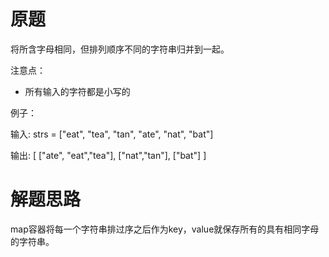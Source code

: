 # 原题
将所含字母相同，但排列顺序不同的字符串归并到一起。

注意点：

  - 所有输入的字符都是小写的
  

例子：

输入: strs = ["eat", "tea", "tan", "ate", "nat", "bat"]

输出: [ ["ate", "eat","tea"], ["nat","tan"], ["bat"] ]

# 解题思路
map容器将每一个字符串排过序之后作为key，value就保存所有的具有相同字母的字符串。
